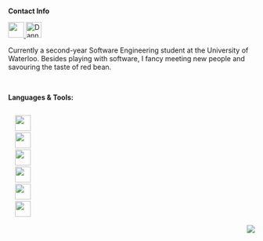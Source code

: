 <!--
### Oh hey, I didn't see you there 😉
-->

<br />

**Contact Info**

<a href="mailto: d246wu@gmail.com">
  <img height="32" src="https://img.icons8.com/wired/128/000000/email.png"/>
</a>
<a href="https://www.linkedin.com/in/wuda/">
  <img height="32" alt="Danny Wu's LinkedIn" src="https://img.icons8.com/wired/128/000000/linkedin.png" />
</a>

<br />

Currently a second-year Software Engineering student at the University of Waterloo. 
Besides playing with software, I fancy meeting new people and savouring the taste of red bean.

<br />

**Languages & Tools:**

<code>
  <img height="32" src="https://img.icons8.com/wired/128/000000/java-coffee-cup-logo.png"/>
  <img height="32" src="https://img.icons8.com/wired/128/000000/c-programming.png"/>
  <img height="32" src="https://img.icons8.com/wired/128/000000/python.png"/>
  <img height="32" src="https://img.icons8.com/wired/128/000000/javascript.png"/>
  <img height="32" src="https://img.icons8.com/wired/128/000000/react.png"/>
  <img height="32" src="https://cdn.iconscout.com/icon/free/png-512/vim-1-458211.png"/>
</code>

<p align="end">
  <img src="https://visitor-badge.glitch.me/badge?page_id=dannywuwu.dannywuwu"/>
</p>
